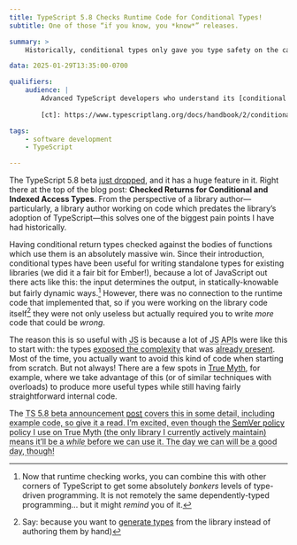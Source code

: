 ```yaml
---
title: TypeScript 5.8 Checks Runtime Code for Conditional Types!
subtitle: One of those “if you know, you *know*” releases.

summary: >
    Historically, conditional types only gave you type safety on the caller side. Now, for a key subset, they give you safety within a function, too.

data: 2025-01-29T13:35:00-0700

qualifiers:
    audience: |
        Advanced TypeScript developers who understand its [conditional types][ct] feature.
        
        [ct]: https://www.typescriptlang.org/docs/handbook/2/conditional-types.html

tags:
    - software development
    - TypeScript

---
```


The TypeScript 5.8 beta [just dropped][post], and it has a huge feature in it. Right there at the top of the blog post: **Checked Returns for Conditional and Indexed Access Types**. From the perspective of a library author—particularly, a library author working on code which predates the library’s adoption of TypeScript—this solves one of the biggest pain points I have had historically.

[post]: https://devblogs.microsoft.com/typescript/announcing-typescript-5-8-beta/

Having conditional return types checked against the bodies of functions which use them is an absolutely massive win. Since their introduction, conditional types have been useful for writing standalone types for existing libraries (we did it a fair bit for Ember!), because a lot of JavaScript out there acts like this: the input determines the output, in statically-knowable but fairly dynamic ways.[^conditional] However, there was no connection to the runtime code that implemented that, so if you were working on the library code itself[^ember] they were not only useless but actually required you to write *more* code that could be *wrong*.

[^conditional]: Now that runtime checking works, you can combine this with other corners of TypeScript to get some absolutely *bonkers* levels of type-driven programming. It is not remotely the same dependently-typed programming… but it might *remind* you of it.

The reason this is so useful with <abbr title="JavaScript">JS</abbr> is because a lot of <abbr title="JavaScript">JS</abbr> <abbr title='application programming interface'>API</abbr>s were like this to start with: the types [exposed the complexity][exposed] that was [already present][present]. Most of the time, you actually want to avoid this kind of code when starting from scratch. But not always! There are a few spots in [True Myth][tm], for example, where we take advantage of this (or of similar techniques with overloads) to produce more useful types while still having fairly straightforward internal code.

[exposed]: https://v5.chriskrycho.com/journal/essence-of-successful-abstractions/
[present]: https://v5.chriskrycho.com/journal/is-typescript-good/#:~:text=In%20software%2C%20the,of%20the%20system.
[tm]: https://github.com/true-myth/true-myth

The <abbr title="TypeScript">TS<abbr> 5.8 beta announcement [post][post] covers this in some detail, including example code, so give it a read. I’m excited, even though the [SemVer policy][semver-ts] policy I use on True Myth (the only library I currently actively maintain) means it’ll be a *while* before we can use it. The day we can will be a good day, though!

[semver-ts]: https://semver-ts.org

[^ember]: Say: because you want to [generate types][ember] from the library instead of authoring them by hand)

[ember]: https://github.com/emberjs/ember.js/pull/20449